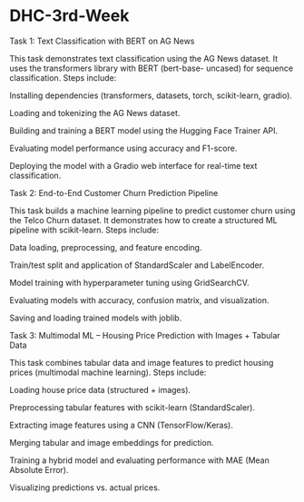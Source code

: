 # DHC-3rd-Week
Task 1: Text Classification with BERT on AG News

  This task demonstrates text classification using the AG News dataset. It uses the transformers library with BERT (bert-base-      uncased) for sequence classification.
  Steps include:

  Installing dependencies (transformers, datasets, torch, scikit-learn, gradio).

  Loading and tokenizing the AG News dataset.

  Building and training a BERT model using the Hugging Face Trainer API.

  Evaluating model performance using accuracy and F1-score.

  Deploying the model with a Gradio web interface for real-time text classification.

Task 2: End-to-End Customer Churn Prediction Pipeline

  This task builds a machine learning pipeline to predict customer churn using the Telco Churn dataset. It demonstrates how to      create a structured ML pipeline with scikit-learn.
  Steps include:

  Data loading, preprocessing, and feature encoding.

  Train/test split and application of StandardScaler and LabelEncoder.

  Model training with hyperparameter tuning using GridSearchCV.

  Evaluating models with accuracy, confusion matrix, and visualization.

  Saving and loading trained models with joblib.

Task 3: Multimodal ML – Housing Price Prediction with Images + Tabular Data

  This task combines tabular data and image features to predict housing prices (multimodal machine learning).
  Steps include:

  Loading house price data (structured + images).

  Preprocessing tabular features with scikit-learn (StandardScaler).

  Extracting image features using a CNN (TensorFlow/Keras).

  Merging tabular and image embeddings for prediction.

  Training a hybrid model and evaluating performance with MAE (Mean Absolute Error).

  Visualizing predictions vs. actual prices.
